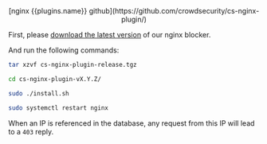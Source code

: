 
<center>[nginx {{plugins.name}} github](https://github.com/crowdsecurity/cs-nginx-plugin/)</center>

First, please [download the latest version](https://github.com/crowdsecurity/cs-nginx-plugin/releases/latest) of our nginx blocker.

And run the following commands:

```bash
tar xzvf cs-nginx-plugin-release.tgz
```
```bash
cd cs-nginx-plugin-vX.Y.Z/
```
```bash
sudo ./install.sh
```
```bash
sudo systemctl restart nginx
```

When an IP is referenced in the database, any request from this IP will lead to a `403` reply.

